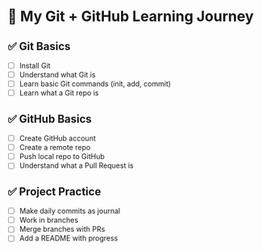 # 📘 My Git + GitHub Learning Journey

## ✅ Git Basics
- [ ] Install Git
- [ ] Understand what Git is
- [ ] Learn basic Git commands (init, add, commit)
- [ ] Learn what a Git repo is

## ✅ GitHub Basics
- [ ] Create GitHub account
- [ ] Create a remote repo
- [ ] Push local repo to GitHub
- [ ] Understand what a Pull Request is

## ✅ Project Practice
- [ ] Make daily commits as journal
- [ ] Work in branches
- [ ] Merge branches with PRs
- [ ] Add a README with progress

